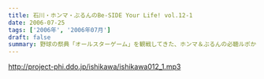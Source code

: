 ```yaml
---
title: 石川・ホンマ・ぶるんのBe-SIDE Your Life! vol.12-1
date: 2006-07-25
tags: ['2006年', '2006年07月']
draft: false
summary: 野球の祭典「オールスターゲーム」を観戦してきた、ホンマ＆ぶるんの必聴ルポからスタート！！まさに、前半戦を終えビーサイも後半戦に突入し、夏のアゲアゲTシャツの販売状況が上むきであるなど、まさに走りつづけようとしているビーサイ軍団・・・そして、昨今のランキング圏外問題からの全面展開を目指すべく彼らが足を向けたのは、「フジヤマ」であった・・・（本当の山です。富士急ハイランドでわないよ。）NAMAE
---
```


http://project-phi.ddo.jp/ishikawa/ishikawa012_1.mp3

